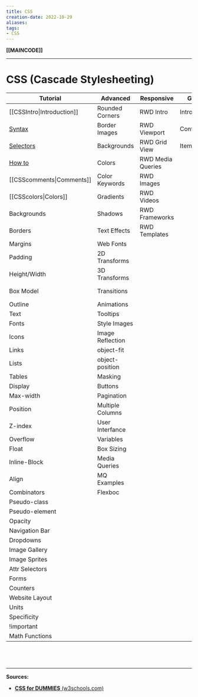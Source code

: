 ```yaml
---
title: CSS
creation-date: 2022-10-29
aliases:
tags:
- CSS
---
```

**[[MAINCODE]]**

---
# CSS (Cascade Stylesheeting)

| **Tutorial**                 | **Advanced**     | **Responsive**    | **Grid**  | **SASS** | Examples    | References      |
| ---------------------------- | ---------------- | ----------------- | --------- | -------- | ----------- | --------------- |
| [[CSSIntro\|Introduction]]   | Rounded Corners  | RWD Intro         | Intro     | SASS     | Templates   | Reference       |
| [Syntax](CSSsyntax.md)       | Border Images    | RWD Viewport      | Container |          | Examples    | Selectors       |
| [Selectors](CSSselectors.md) | Backgrounds      | RWD Grid View     | Item      |          | Snippets    | Functions       |
| [How to](CSShowto.md)        | Colors           | RWD Media Queries |           |          | Quiz        | Reference Aural |
| [[CSScomments\|Comments]]    | Color Keywords   | RWD Images        |           |          | Exercises   | Web Safe Fonts  |
| [[CSScolors\|Colors]]        | Gradients        | RWD Videos        |           |          | Certificate | Animatable      |
| Backgrounds                  | Shadows          | RWD Frameworks    |           |          |             | Units           |
| Borders                      | Text Effects     | RWD Templates     |           |          |             | PX-EM Converter |
| Margins                      | Web Fonts        |                   |           |          |             | Colors          |
| Padding                      | 2D Transforms    |                   |           |          |             | Color Values    |
| Height/Width                 | 3D Transforms    |                   |           |          |             | Default Values  |
| Box Model                    | Transitions      |                   |           |          |             | Browser Support |
| Outline                      | Animations       |                   |           |          |             |                 |
| Text                         | Tooltips         |                   |           |          |             |                 |
| Fonts                        | Style Images     |                   |           |          |             |                 |
| Icons                        | Image Reflection |                   |           |          |             |                 |
| Links                        | object-fit       |                   |           |          |             |                 |
| Lists                        | object-position  |                   |           |          |             |                 |
| Tables                       | Masking          |                   |           |          |             |                 |
| Display                      | Buttons          |                   |           |          |             |                 |
| Max-width                    | Pagination       |                   |           |          |             |                 |
| Position                     | Multiple Columns |                   |           |          |             |                 |
| Z-index                      | User Interfance  |                   |           |          |             |                 |
| Overflow                     | Variables        |                   |           |          |             |                 |
| Float                        | Box Sizing       |                   |           |          |             |                 |
| Inline-Block                 | Media Queries    |                   |           |          |             |                 |
| Align                        | MQ Examples      |                   |           |          |             |                 |
| Combinators                  | Flexboc          |                   |           |          |             |                 |
| Pseudo-class                 |                  |                   |           |          |             |                 |
| Pseudo-element               |                  |                   |           |          |             |                 |
| Opacity                      |                  |                   |           |          |             |                 |
| Navigation Bar               |                  |                   |           |          |             |                 |
| Dropdowns                    |                  |                   |           |          |             |                 |
| Image Gallery                |                  |                   |           |          |             |                 |
| Image Sprites                |                  |                   |           |          |             |                 |
| Attr Selectors               |                  |                   |           |          |             |                 |
| Forms                        |                  |                   |           |          |             |                 |
| Counters                     |                  |                   |           |          |             |                 |
| Website Layout               |                  |                   |           |          |             |                 |
| Units                        |                  |                   |           |          |             |                 |
| Specificity                  |                  |                   |           |          |             |                 |
| !important                   |                  |                   |           |          |             |                 |
| Math Functions               |                  |                   |           |          |             |                 |

<br>

# 
---
**Sources:**
- [**CSS for DUMMIES** (w3schools.com)](https://www.w3schools.com/css/default.asp)